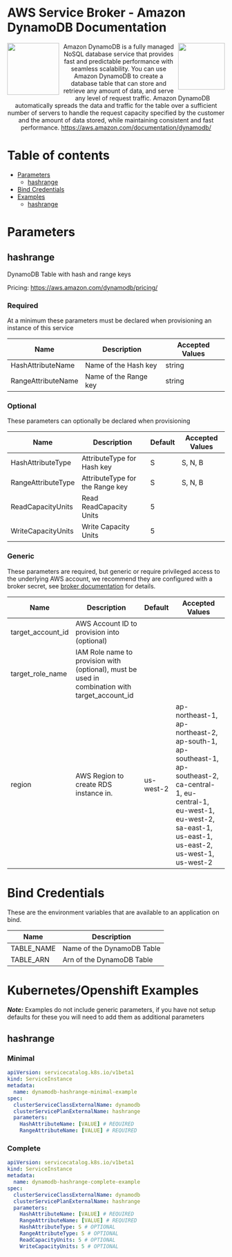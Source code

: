 # AWS Service Broker - Amazon DynamoDB Documentation

<img  align="left" src="https://s3.amazonaws.com/awsservicebroker/icons/aws-service-broker.png" width="120"><img align="right" src="https://s3.amazonaws.com/awsservicebroker/icons/Database_AmazonDynamoDB_LARGE.png" width="108"> <p align="center">Amazon DynamoDB is a fully managed NoSQL database service that provides fast and predictable performance with seamless scalability. You can use Amazon DynamoDB to create a database table that can store and retrieve any amount of data, and serve any level of request traffic. Amazon DynamoDB automatically spreads the data and traffic for the table over a sufficient number of servers to handle the request capacity specified by the customer and the amount of data stored, while maintaining consistent and fast performance.
https://aws.amazon.com/documentation/dynamodb/</p>

Table of contents
=================

* [Parameters](#parameters)
  * [hashrange](#param-hashrange)
* [Bind Credentials](#bind-credentials)
* [Examples](#kubernetes-openshift-examples)
  * [hashrange](#example-hashrange)

<a id="parameters" />

# Parameters

<a id="param-hashrange" />

## hashrange

DynamoDB Table with hash and range keys

Pricing: https://aws.amazon.com/dynamodb/pricing/

### Required

At a minimum these parameters must be declared when provisioning an instance of this service

Name           | Description     | Accepted Values
-------------- | --------------- | ---------------
HashAttributeName|Name of the Hash key|string
RangeAttributeName|Name of the Range key|string

### Optional

These parameters can optionally be declared when provisioning

Name           | Description     | Default         | Accepted Values
-------------- | --------------- | --------------- | ---------------
HashAttributeType|AttributeType for  Hash key|S|S, N, B
RangeAttributeType|AttributeType for the  Range key|S|S, N, B
ReadCapacityUnits|Read ReadCapacity Units|5|
WriteCapacityUnits|Write Capacity Units|5|

### Generic

These parameters are required, but generic or require privileged access to the underlying AWS account, we recommend they are configured with a broker secret, see [broker documentation](/docs/) for details.

Name           | Description     | Default         | Accepted Values
-------------- | --------------- | --------------- | ---------------
target_account_id|AWS Account ID to provision into (optional)||
target_role_name|IAM Role name to provision with (optional), must be used in combination with target_account_id||
region|AWS Region to create RDS instance in.|us-west-2|ap-northeast-1, ap-northeast-2, ap-south-1, ap-southeast-1, ap-southeast-2, ca-central-1, eu-central-1, eu-west-1, eu-west-2, sa-east-1, us-east-1, us-east-2, us-west-1, us-west-2

<a id="bind-credentials" />

# Bind Credentials

These are the environment variables that are available to an application on bind.

Name           | Description
-------------- | ---------------
TABLE_NAME|Name of the DynamoDB Table
TABLE_ARN|Arn of the DynamoDB Table

<a id="kubernetes-openshift-examples" />

# Kubernetes/Openshift Examples

***Note:*** Examples do not include generic parameters, if you have not setup defaults for these you will need to add
them as additional parameters

<a id="example-hashrange" />

## hashrange

### Minimal
```yaml
apiVersion: servicecatalog.k8s.io/v1beta1
kind: ServiceInstance
metadata:
  name: dynamodb-hashrange-minimal-example
spec:
  clusterServiceClassExternalName: dynamodb
  clusterServicePlanExternalName: hashrange
  parameters:
    HashAttributeName: [VALUE] # REQUIRED
    RangeAttributeName: [VALUE] # REQUIRED
```

### Complete
```yaml
apiVersion: servicecatalog.k8s.io/v1beta1
kind: ServiceInstance
metadata:
  name: dynamodb-hashrange-complete-example
spec:
  clusterServiceClassExternalName: dynamodb
  clusterServicePlanExternalName: hashrange
  parameters:
    HashAttributeName: [VALUE] # REQUIRED
    RangeAttributeName: [VALUE] # REQUIRED
    HashAttributeType: S # OPTIONAL
    RangeAttributeType: S # OPTIONAL
    ReadCapacityUnits: 5 # OPTIONAL
    WriteCapacityUnits: 5 # OPTIONAL
```

